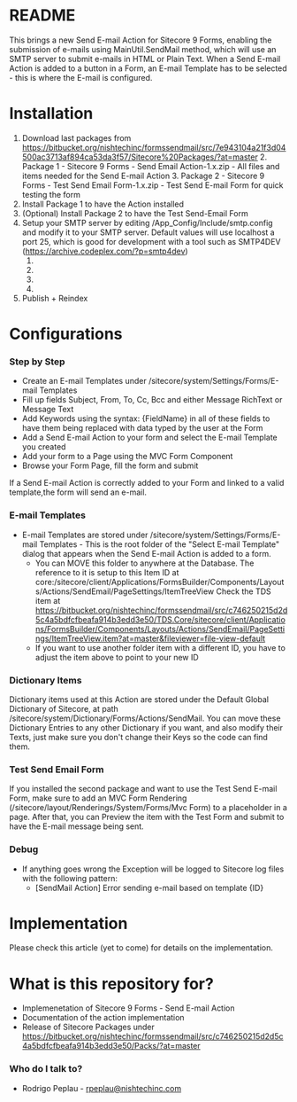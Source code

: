 # README #
This brings a new Send E-mail Action for Sitecore 9 Forms, enabling the submission of e-mails using MainUtil.SendMail method, which will use an SMTP server to submit e-mails in HTML or Plain Text. When a Send E-mail Action is added to a button in a Form, an E-mail Template has to be selected - this is where the E-mail is configured. 

# Installation #
1. Download last packages from
https://bitbucket.org/nishtechinc/formssendmail/src/7e943104a21f3d04500ac3713af894ca53da3f57/Sitecore%20Packages/?at=master
    2. Package 1 - Sitecore 9 Forms - Send Email Action-1.x.zip - All files and items needed for the Send E-mail Action
    3. Package 2 - Sitecore 9 Forms - Test Send Email Form-1.x.zip - Test Send E-mail Form for quick testing the form
4. Install Package 1 to have the Action installed
5. (Optional) Install Package 2 to have the Test Send-Email Form
6. Setup your SMTP server by editing /App_Config/Include/smtp.config and modify it to your SMTP server. Default values will use localhost a port 25, which is good for development with a tool such as SMTP4DEV (https://archive.codeplex.com/?p=smtp4dev)
    1. <setting name="MailServer" set:value="localhost"/>
    1. <setting name="MailServerUserName" set:value=""/>
    1. <setting name="MailServerPassword" set:value=""/>
    1. <setting name="MailServerPort" set:value="25"/>
7. Publish + Reindex

# Configurations #
### Step by Step ###
* Create an E-mail Templates under /sitecore/system/Settings/Forms/E-mail Templates
* Fill up fields Subject, From, To, Cc, Bcc and either Message RichText or Message Text
* Add Keywords using the syntax: {FieldName} in all of these fields to have them being replaced with data typed by the user at the Form
* Add a Send E-mail Action to your form and select the E-mail Template you created
* Add your form to a Page using the MVC Form Component
* Browse your Form Page, fill the form and submit

If a Send E-mail Action is correctly added to your Form and linked to a valid template,the form will send an e-mail.

### E-mail Templates ###
* E-mail Templates are stored under /sitecore/system/Settings/Forms/E-mail Templates - This is the root folder of the "Select E-mail Template" dialog that appears when the Send E-mail Action is added to a form.
    * You can MOVE this folder to anywhere at the Database. The reference to it is setup to this Item ID at core:/sitecore/client/Applications/FormsBuilder/Components/Layouts/Actions/SendEmail/PageSettings/ItemTreeView 
Check the TDS item at https://bitbucket.org/nishtechinc/formssendmail/src/c746250215d2d5c4a5bdfcfbeafa914b3edd3e50/TDS.Core/sitecore/client/Applications/FormsBuilder/Components/Layouts/Actions/SendEmail/PageSettings/ItemTreeView.item?at=master&fileviewer=file-view-default
    * If you want to use another folder item with a different ID, you have to adjust the item above to point to your new ID
    
### Dictionary Items ###
Dictionary items used at this Action are stored under the Default Global Dictionary of Sitecore, at path /sitecore/system/Dictionary/Forms/Actions/SendMail. You can move these Dictionary Entries to any other Dictionary if you want, and also modify their Texts, just make sure you don't change their Keys so the code can find them.

### Test Send Email Form ###
If you installed the second package and want to use the Test Send E-mail Form, make sure to add an MVC Form Rendering (/sitecore/layout/Renderings/System/Forms/Mvc Form) to a placeholder in a page. After that, you can Preview the item with the Test Form and submit to have the E-mail message being sent. 

### Debug ###
* If anything goes wrong the Exception will be logged to Sitecore log files with the following pattern:
    * [SendMail Action] Error sending e-mail based on template {ID}

# Implementation #
Please check this article (yet to come) for details on the implementation.

# What is this repository for? #
* Implemenetation of Sitecore 9 Forms - Send E-mail Action
* Documentation of the action implementation
* Release of Sitecore Packages under https://bitbucket.org/nishtechinc/formssendmail/src/c746250215d2d5c4a5bdfcfbeafa914b3edd3e50/Packs/?at=master

### Who do I talk to? ###
* Rodrigo Peplau - rpeplau@nishtechinc.com
